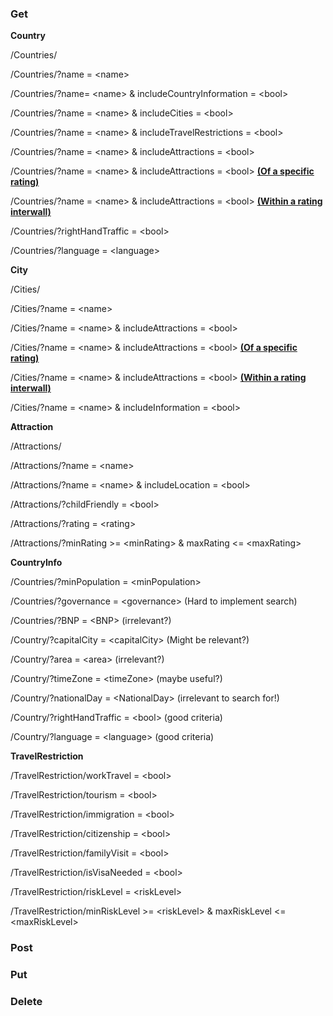 ### Get

**Country**

/Countries/

/Countries/?name = \<name>

/Countries/?name= \<name> & includeCountryInformation = \<bool>

/Countries/?name = \<name> & includeCities = \<bool>

/Countries/?name = \<name> & includeTravelRestrictions = \<bool>

/Countries/?name = \<name> & includeAttractions = \<bool>

/Countries/?name = \<name> & includeAttractions = \<bool> **<u>(Of a specific rating)</u>**

/Countries/?name = \<name> & includeAttractions = \<bool> **<u>(Within a rating interwall)</u>**

/Countries/?rightHandTraffic = \<bool>

/Countries/?language = \<language> 



**City**

/Cities/

/Cities/?name = \<name> 

/Cities/?name = \<name> & includeAttractions = \<bool>

/Cities/?name = \<name> & includeAttractions = \<bool> **<u>(Of a specific rating)</u>**

/Cities/?name = \<name> & includeAttractions = \<bool> **<u>(Within a rating interwall)</u>**

/Cities/?name = \<name> & includeInformation = \<bool> 



**Attraction**

/Attractions/

/Attractions/?name = \<name> 

/Attractions/?name = \<name> & includeLocation =  \<bool>

/Attractions/?childFriendly = \<bool>

/Attractions/?rating = \<rating> 

/Attractions/?minRating >= \<minRating> & maxRating <= \<maxRating> 



**CountryInfo** 

/Countries/?minPopulation =  \<minPopulation>

/Countries/?governance = \<governance> (Hard to implement search)

/Countries/?BNP = \<BNP> (irrelevant?)

/Country/?capitalCity = \<capitalCity> (Might be relevant?)

/Country/?area = \<area> (irrelevant?)

/Country/?timeZone = \<timeZone>  (maybe useful?)

/Country/?nationalDay = \<NationalDay> (irrelevant to search for!)

/Country/?rightHandTraffic = \<bool> (good criteria)

/Country/?language = \<language>  (good criteria)



**TravelRestriction**

/TravelRestriction/workTravel = \<bool>

/TravelRestriction/tourism = \<bool>

/TravelRestriction/immigration = \<bool>

/TravelRestriction/citizenship = \<bool>

/TravelRestriction/familyVisit = \<bool>

/TravelRestriction/isVisaNeeded = \<bool>

/TravelRestriction/riskLevel = \<riskLevel>

/TravelRestriction/minRiskLevel >= \<riskLevel> & maxRiskLevel <= \<maxRiskLevel>



### Post



### Put



### Delete






